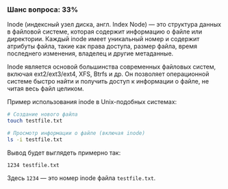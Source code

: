 ### Шанс вопроса: 33%

Inode (индексный узел диска, англ. Index Node) — это структура данных в файловой системе, которая содержит информацию о файле или директории. Каждый inode имеет уникальный номер и содержит атрибуты файла, такие как права доступа, размер файла, время последнего изменения, владелец и другие метаданные.

Inode является основой большинства современных файловых систем, включая ext2/ext3/ext4, XFS, Btrfs и др. Он позволяет операционной системе быстро найти и получить доступ к информации о файле, не читая весь файл целиком.

Пример использования inode в Unix-подобных системах:
```sh
# Создание нового файла
touch testfile.txt

# Просмотр информации о файле (включая inode)
ls -i testfile.txt
```
Вывод будет выглядеть примерно так:
```
1234 testfile.txt
```
Здесь `1234` — это номер inode файла `testfile.txt`.